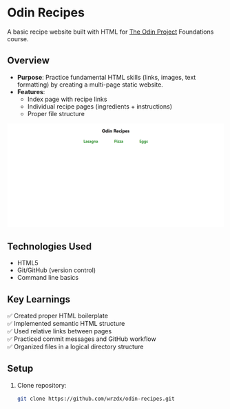 # Odin Recipes

A basic recipe website built with HTML for [The Odin Project](https://www.theodinproject.com/) Foundations course.

## Overview
- **Purpose**: Practice fundamental HTML skills (links, images, text formatting) by creating a multi-page static website.
- **Features**:
  - Index page with recipe links
  - Individual recipe pages (ingredients + instructions)
  - Proper file structure

![Overview](./overview.png)

## Technologies Used
- HTML5
- Git/GitHub (version control)
- Command line basics

## Key Learnings
✅ Created proper HTML boilerplate  
✅ Implemented semantic HTML structure  
✅ Used relative links between pages  
✅ Practiced commit messages and GitHub workflow  
✅ Organized files in a logical directory structure  

## Setup
1. Clone repository:
   ```bash
   git clone https://github.com/wrzdx/odin-recipes.git